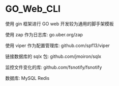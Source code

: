 # GO_Web_CLI
使用 gin 框架进行 GO web 开发较为通用的脚手架模板

使用 zap 作为日志库: go.uber.org/zap

使用 viper 作为配置管理库: github.com/spf13/viper

链接数据库的 sqlx 包: github.com/jmoiron/sqlx

监控文件变化的库: github.com/fsnotify/fsnotify

数据库: MySQL Redis
